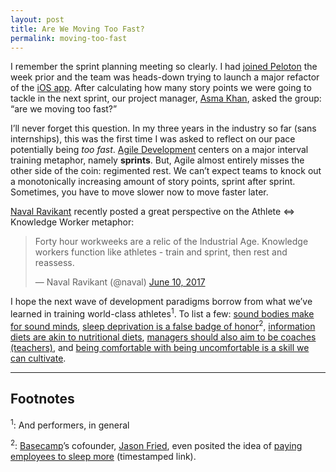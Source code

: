 ```yaml
---
layout: post
title: Are We Moving Too Fast?
permalink: moving-too-fast
---
```


I remember the sprint planning meeting so clearly. I had [joined Peloton](http://spoonbill.io/datum/81425/) the week prior and the team was heads-down trying to launch a major refactor of the [iOS app](https://www.pelotoncycle.com/ios). After calculating how many story points we were going to tackle in the next sprint, our project manager, [Asma Khan](https://www.facebook.com/PelotonCycle/photos/a.436836049742545.1073741825.276454582447360/1024831050943039/?type=1&theater), asked the group: “are we moving too fast?”

I’ll never forget this question. In my three years in the industry so far (sans internships), this was the first time I was asked to reflect on our pace potentially being _too fast_. [Agile Development](https://en.wikipedia.org/wiki/Agile_software_development) centers on a major interval training metaphor, namely __sprints__. But, Agile almost entirely misses the other side of the coin: regimented rest. We can’t expect teams to knock out a monotonically increasing amount of story points, sprint after sprint. Sometimes, you have to move slower now to move faster later.

[Naval Ravikant](https://twitter.com/naval) recently posted a great perspective on the Athlete ⇔ Knowledge Worker metaphor:

<blockquote class="twitter-tweet" data-lang="en"><p lang="en" dir="ltr">Forty hour workweeks are a relic of the Industrial Age. Knowledge workers function like athletes - train and sprint, then rest and reassess.</p>&mdash; Naval Ravikant (@naval) <a href="https://twitter.com/naval/status/873624849230385152">June 10, 2017</a></blockquote> <script async src="//platform.twitter.com/widgets.js" charset="utf-8"></script>

I hope the next wave of development paradigms borrow from what we’ve learned in training world-class athletes<sup>1</sup>. To list a few: [sound bodies make for sound minds](/one-month-at-recurse-center#energy-management), [sleep deprivation is a false badge of honor](https://twitter.com/dhh/status/796846867971645440)<sup>2</sup>, [information diets are akin to nutritional diets](https://www.nytimes.com/2016/11/20/jobs/quit-social-media-your-career-may-depend-on-it.html), [managers should also aim to be coaches (teachers)](http://www.npr.org/sections/ed/2016/06/01/479335421/practice-makes-possible-what-we-learn-by-studying-amazing-kids), and [being comfortable with being uncomfortable is a skill we can cultivate](http://nymag.com/scienceofus/2016/06/how-exercise-shapes-you-far-beyond-the-gym.html).
 
---
 
## Footnotes
<sup>1</sup>: And performers, in general

<sup>2</sup>: [Basecamp](https://basecamp.com)’s cofounder, [Jason Fried](https://twitter.com/jasonfried), even posited the idea of [paying employees to sleep more](https://overcast.fm/+GJ7jL2GIs/28:25) (timestamped link).